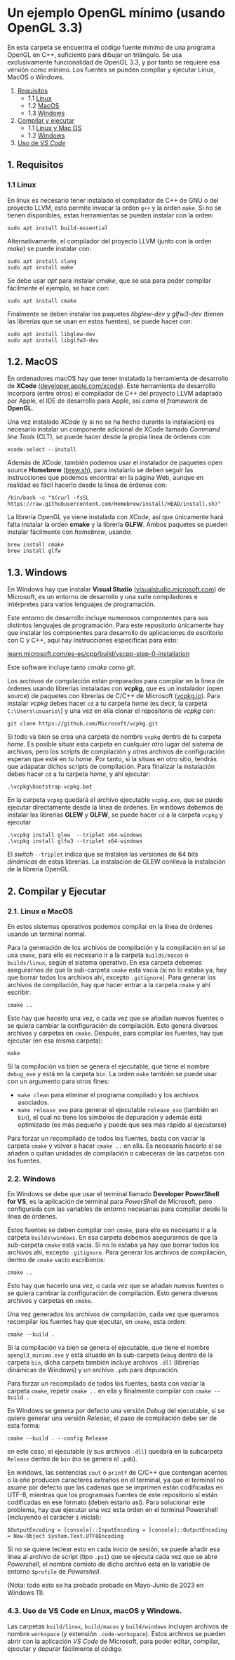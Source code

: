 


# Un ejemplo OpenGL mínimo (usando OpenGL 3.3)

En esta carpeta se encuentra el código fuente mínimo de una programa OpenGL en C++, suficiente para dibujar un triángulo. Se usa exclusivamente funcionalidad de OpenGL 3.3, y por tanto se requiere esa versión como mínimo. Los fuentes se pueden compilar y ejecutar Linux, MacOS o Windows.


1. [Requisitos](#Requisitos)
    * 1.1 [Linux](#ReqLinux)
    * 1.2 [MacOS](#ReqMacOS)
    * 1.3 [Windows](#ReqWindows)
2. [Compilar y ejecutar](#CompilarEjecutar)
    * 1.1 [Linux y Mac OS](#CompLinuxMacOS)
    * 1.2 [Windows](#CompWindows)
3. [Uso de _VS Code_](#vscode) 

##  1. <a name='Requisitos'>Requisitos</a>

###  1.1 <a name='ReqLinux'>Linux</a>

En linux es necesario tener instalado el compilador de C++ de GNU o del proyecto LLVM, esto permite invocar la orden `g++` y la orden `make`. Si no se tienen disponibles, estas herramientas se pueden instalar con la orden:

```
sudo apt install build-essential
```

Alternativamente, el compilador del proyecto LLVM (junto con la orden _make_) se puede instalar con:

```
sudo apt install clang
sudo apt install make
```

Se debe usar _apt_ para instalar _cmake_, que se usa para poder compilar fácilmente el ejemplo, se hace con:

```
sudo apt install cmake
```

Finalmente se deben instalar los paquetes _libglew-dev_ y _glfw3-dev_ (tienen las librerías que se usan en estos fuentes), se puede hacer con:

```
sudo apt install libglew-dev
sudo apt install libglfw3-dev
```

##  1.2. <a name='ReqMacOS'>MacOS</a>

En ordenadores macOS hay que tener instalada la herramienta de desarrollo de **XCode** ([developer.apple.com/xcode](https://developer.apple.com/xcode/)).
Este herramienta de desarrollo incorpora (entre otros) el compilador de C++ del proyecto LLVM adaptado por Apple, el IDE de desarrollo para Apple, así como el _framework_ de **OpenGL**. 

Una vez instalado _XCode_ (y si no se ha hecho durante la instalación) es necesario instalar un componente adicional de XCode llamado _Command line Tools_ (CLT), se puede hacer desde la propia línea de órdenes con:

```
xcode-select --install
```

Además de _XCode_, también podemos usar el instalador de paquetes open source **Homebrew** ([brew.sh](https://brew.sh/index_es)), para instalarlo se deben seguir las instrucciones que podemos encontrar en la página Web, aunque en realidad es fácil hacerlo desde la línea de órdenes con:

```
/bin/bash -c "$(curl -fsSL https://raw.githubusercontent.com/Homebrew/install/HEAD/install.sh)"
```

La librería OpenGL ya viene instalada con _XCode_, así que únicamente hará falta instalar la orden **cmake** y la librería **GLFW**. Ambos paquetes se pueden instalar fácilmente con _homebrew_, usando:  

```
brew install cmake
brew install glfw
```

##  1.3. <a name='ReqWindows'>Windows</a>

En Windows hay que instalar **Visual Studio** ([visualstudio.microsoft.com](https://visualstudio.microsoft.com))
 de Microsoft, es un entorno de desarrollo y una suite compiladores e intérpretes para varios lenguajes de programación. 

Este entorno de desarrollo incluye numerosos componentes para sus distintos lenguajes de programación. Para este repositorio únicamente hay que instalar los componentes para desarrollo de aplicaciones de escritorio con C y C++, aquí hay instrucciones específicas para esto:

[learn.microsoft.com/es-es/cpp/build/vscpp-step-0-installation](https://learn.microsoft.com/es-es/cpp/build/vscpp-step-0-installation)

Este software incluye tanto _cmake_ como _git_.

Los archivos de compilación están preparados para compilar en la línea de órdenes usando librerías instaladas con **vcpkg**, que es un instalador (open source) de paquetes con librerías de C/C++ de Microsoft ([vcpkg.io](https://vcpkg.io)).  Para instalar _vcpkg_ debes hacer `cd` a tu carpeta _home_ (es decir, la carpeta `C:\Users\usuario\`) y una vez en ella clonar el repositorio de _vcpkg_ con:

```
git clone https://github.com/Microsoft/vcpkg.git
```

Si todo va bien se crea una carpeta de nombre `vcpkg` dentro de tu carpeta _home_. Es posible situar esta carpeta en cualquier otro lugar del sistema de archivos, pero los scripts de compilación y otros archivos de configuración esperan que esté en tu _home_. Por tanto, si la situas en otro sitio, tendrás que adapatar dichos scripts de compilación. Para finalizar la instalación debes hacer `cd` a tu carpeta _home_, y ahí ejecutar:

```
.\vcpkg\bootstrap-vcpkg.bat
```

En la carpeta `vcpkg` quedará el archivo ejecutable `vcpkg.exe`, que se puede ejecutar directamente desde la línea de órdenes. En windows debemos de instalar las librerías **GLEW** y **GLFW**, se puede hacer `cd` a la carpeta `vcpkg` y ejecutar 

```
.\vcpkg install glew  --triplet x64-windows
.\vcpkg install glfw3 --triplet x64-windows
```

El _switch_ `--triplet` indica que se instalen las versiones de 64 bits _dinámicas_ de estas librerías. La instalación de GLEW conlleva la instalación de la librería OpenGL.


##  2. <a name='CompilarEjecutar'></a>Compilar y Ejecutar</a>


###  2.1. <a name='CompLinuxMacOS'></a>Linux o MacOS</a>

En estos sistemas operativos podemos compilar en la línea de órdenes usando un terminal normal.

Para la generación de los archivos de compilación y la compilación en sí se usa `cmake`, para ello es necesario ir a la carpeta `builds/macos` o `builds/linux`, según el sistema operativo. En esa carpeta debemos asegurarnos de que la sub-carpeta `cmake` está vacía (si no lo estaba ya, hay que borrar todos los archivos ahí, excepto `.gitignore`).  Para generar los archivos de compilación, hay que hacer entrar a la carpeta `cmake` y ahí escribir: 

```
cmake ..
``` 

Esto hay que hacerlo una vez, o cada vez que se añadan nuevos fuentes o se quiera cambiar la configuración de compilación. Esto genera diversos archivos y carpetas en `cmake`. Después, para compilar los fuentes, hay que ejecutar (en esa misma carpeta):

```
make
```

Si la compilación va bien se genera el ejecutable, que tiene el nombre  `debug_exe` y está en la carpeta `bin`. La orden `make` también se puede usar con un argumento para otros fines:

* `make clean` para eliminar el programa compilado y los archivos asociados.
* `make release_exe` para generar el ejecutable `release_exe` (también en `bin`), el cual no tiene los símbolos de depuración y además está optimizado (es más pequeño y puede que sea más rápido al ejecutarse)

Para forzar un recompilado de todos los fuentes, basta con vaciar la carpeta `cmake` y volver a hacer `cmake ..` en ella. Es necesario hacerlo si se añaden o quitan unidades de compilación o cabeceras de las carpetas con los fuentes.


###  2.2. <a name='CompWindows'>Windows</a>

En Windows se debe que usar el terminal llamado __Developer PowerShell for VS__, es la aplicación de terminal para _PowerShell_ de Microsoft, pero configurada con las variables de entorno necesarias para compilar desde la línea de órdenes. 

Estos fuentes se deben compilar con `cmake`, para ello es necesario ir a la carpeta `builds\windows`. 
En esa carpeta debemos asegurarnos de que la sub-carpeta `cmake` está vacía. Si no lo estaba ya hay que borrar todos los archivos ahí, excepto `.gitignore`.  Para generar los archivos de compilación, dentro de `cmake` vacío escribimos: 

```
cmake ..
``` 

Esto hay que hacerlo una vez, o cada vez que se añadan nuevos fuentes o se quiera cambiar la configuración de compilación. Esto genera diversos archivos y carpetas en `cmake`. 

Una vez generados los archivos de compilación, cada vez que queramos recompilar los fuentes hay que ejecutar, en `cmake`, esta orden:

```
cmake --build .
```

Si la compilación va bien se genera el ejecutable, que tiene el nombre `opengl3_minimo.exe` y está situado en la sub-carpeta `Debug` dentro de la carpeta `bin`, dicha carpeta también incluye archivos `.dll` (librerías dinámicas de Windows) y un archivo `.pdb` para depuración.

Para forzar un recompilado de todos los fuentes, basta con vaciar la carpeta `cmake`, repetir `cmake ..` en ella y finalmente compilar con `cmake --build .`

En Windows se genera por defecto una versión _Debug_ del ejecutable, si se quiere generar una versión _Release_, el paso de compilación debe ser de esta forma:

```
cmake --build . --config Release
```
en este caso, el ejecutable (y sus archivos `.dll`) quedará en la subcarpeta `Release` dentro de `bin` (no se genera el `.pdb`).

En windows, las sentencias `cout` o `printf` de C/C++ que contengan acentos o la eñe producen caracteres extraños en el terminal, ya que el terminal no asume por defecto que las cadenas que se imprimen están codificadas en UTF-8, mientras que los programaas fuentes de este repositorio sí están codificadas en ese formato (deben estarlo así). Para solucionar este problema, hay que ejecutar una vez esta orden en el terminal Powershell (incluyendo el carácter `$` inicial):

```
$OutputEncoding = [console]::InputEncoding = [console]::OutputEncoding = New-Object System.Text.UTF8Encoding
```

Si no se quiere teclear esto en cada inicio de sesión, se puede añadir esa línea al archivo de script (tipo `.ps1`) que se ejecuta cada vez que se abre _Powershell_, el nombre comleto de dicho archivo está en la variable de entorno `$profile` de _Powershell_.

(Nota: todo esto se ha probado probado en Mayo-Junio de 2023 en Windows 11).

###  4.3. <a name='UsodeVSCodeenLinuxmacOSyWindows.'></a>Uso de VS Code en Linux, macOS y Windows.

Las carpetas `build/linux`, `build/macos` y `build/windows` incluyen archivos de nombre `workspace` (y extensión `.code-workspace`). Estos archivos se pueden abrir con la aplicación *VS Code* de Microsoft, para poder editar, compilar, ejecutar y depurar fácilmente el código.

